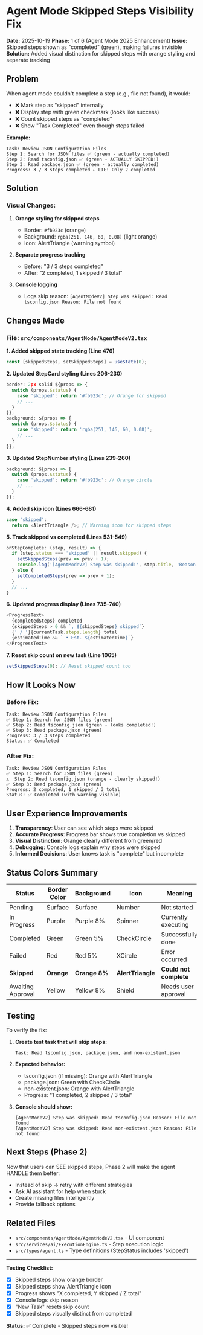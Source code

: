 # Agent Mode Skipped Steps Visibility Fix

**Date:** 2025-10-19
**Phase:** 1 of 6 (Agent Mode 2025 Enhancement)
**Issue:** Skipped steps shown as "completed" (green), making failures invisible
**Solution:** Added visual distinction for skipped steps with orange styling and separate tracking

## Problem

When agent mode couldn't complete a step (e.g., file not found), it would:
- ❌ Mark step as "skipped" internally
- ❌ Display step with green checkmark (looks like success)
- ❌ Count skipped steps as "completed"
- ❌ Show "Task Completed" even though steps failed

**Example:**
```
Task: Review JSON Configuration Files
Step 1: Search for JSON files ✅ (green - actually completed)
Step 2: Read tsconfig.json ✅ (green - ACTUALLY SKIPPED!)
Step 3: Read package.json ✅ (green - actually completed)
Progress: 3 / 3 steps completed ← LIE! Only 2 completed
```

## Solution

### Visual Changes:
1. **Orange styling for skipped steps**
   - Border: `#fb923c` (orange)
   - Background: `rgba(251, 146, 60, 0.08)` (light orange)
   - Icon: AlertTriangle (warning symbol)

2. **Separate progress tracking**
   - Before: "3 / 3 steps completed"
   - After: "2 completed, 1 skipped / 3 total"

3. **Console logging**
   - Logs skip reason: `[AgentModeV2] Step was skipped: Read tsconfig.json Reason: File not found`

## Changes Made

### File: `src/components/AgentMode/AgentModeV2.tsx`

**1. Added skipped state tracking (Line 476)**
```typescript
const [skippedSteps, setSkippedSteps] = useState(0);
```

**2. Updated StepCard styling (Lines 206-230)**
```typescript
border: 2px solid ${props => {
  switch (props.$status) {
    case 'skipped': return '#fb923c'; // Orange for skipped
    // ...
  }
}};
background: ${props => {
  switch (props.$status) {
    case 'skipped': return 'rgba(251, 146, 60, 0.08)';
    // ...
  }
}};
```

**3. Updated StepNumber styling (Lines 239-260)**
```typescript
background: ${props => {
  switch (props.$status) {
    case 'skipped': return '#fb923c'; // Orange circle
    // ...
  }
}};
```

**4. Added skip icon (Lines 666-681)**
```typescript
case 'skipped':
  return <AlertTriangle />; // Warning icon for skipped steps
```

**5. Track skipped vs completed (Lines 531-549)**
```typescript
onStepComplete: (step, result) => {
  if (step.status === 'skipped' || result.skipped) {
    setSkippedSteps(prev => prev + 1);
    console.log('[AgentModeV2] Step was skipped:', step.title, 'Reason:', result.message);
  } else {
    setCompletedSteps(prev => prev + 1);
  }
  // ...
}
```

**6. Updated progress display (Lines 735-740)**
```typescript
<ProgressText>
  {completedSteps} completed
  {skippedSteps > 0 && `, ${skippedSteps} skipped`}
  {' / '}{currentTask.steps.length} total
  {estimatedTime && ` • Est. ${estimatedTime}`}
</ProgressText>
```

**7. Reset skip count on new task (Line 1065)**
```typescript
setSkippedSteps(0); // Reset skipped count too
```

## How It Looks Now

### Before Fix:
```
Task: Review JSON Configuration Files
✅ Step 1: Search for JSON files (green)
✅ Step 2: Read tsconfig.json (green - looks completed!)
✅ Step 3: Read package.json (green)
Progress: 3 / 3 steps completed
Status: ✅ Completed
```

### After Fix:
```
Task: Review JSON Configuration Files
✅ Step 1: Search for JSON files (green)
⚠️  Step 2: Read tsconfig.json (orange - clearly skipped!)
✅ Step 3: Read package.json (green)
Progress: 2 completed, 1 skipped / 3 total
Status: ✅ Completed (with warning visible)
```

## User Experience Improvements

1. **Transparency**: User can see which steps were skipped
2. **Accurate Progress**: Progress bar shows true completion vs skipped
3. **Visual Distinction**: Orange clearly different from green/red
4. **Debugging**: Console logs explain why steps were skipped
5. **Informed Decisions**: User knows task is "complete" but incomplete

## Status Colors Summary

| Status | Border Color | Background | Icon | Meaning |
|--------|-------------|------------|------|---------|
| Pending | Surface | Surface | Number | Not started |
| In Progress | Purple | Purple 8% | Spinner | Currently executing |
| Completed | Green | Green 5% | CheckCircle | Successfully done |
| Failed | Red | Red 5% | XCircle | Error occurred |
| **Skipped** | **Orange** | **Orange 8%** | **AlertTriangle** | **Could not complete** |
| Awaiting Approval | Yellow | Yellow 8% | Shield | Needs user approval |

## Testing

To verify the fix:

1. **Create test task that will skip steps:**
   ```
   Task: Read tsconfig.json, package.json, and non-existent.json
   ```

2. **Expected behavior:**
   - tsconfig.json (if missing): Orange with AlertTriangle
   - package.json: Green with CheckCircle
   - non-existent.json: Orange with AlertTriangle
   - Progress: "1 completed, 2 skipped / 3 total"

3. **Console should show:**
   ```
   [AgentModeV2] Step was skipped: Read tsconfig.json Reason: File not found
   [AgentModeV2] Step was skipped: Read non-existent.json Reason: File not found
   ```

## Next Steps (Phase 2)

Now that users can SEE skipped steps, Phase 2 will make the agent HANDLE them better:
- Instead of skip → retry with different strategies
- Ask AI assistant for help when stuck
- Create missing files intelligently
- Provide fallback options

## Related Files

- `src/components/AgentMode/AgentModeV2.tsx` - UI component
- `src/services/ai/ExecutionEngine.ts` - Step execution logic
- `src/types/agent.ts` - Type definitions (StepStatus includes 'skipped')

---

**Testing Checklist:**
- [x] Skipped steps show orange border
- [x] Skipped steps show AlertTriangle icon
- [x] Progress shows "X completed, Y skipped / Z total"
- [x] Console logs skip reason
- [x] "New Task" resets skip count
- [x] Skipped steps visually distinct from completed

**Status:** ✅ Complete - Skipped steps now visible!
